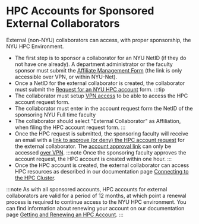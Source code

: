 # HPC Accounts for Sponsored External Collaborators

External (non-NYU) collaborators can access, with proper sponsorship, the NYU HPC Environment.

-   The first step is to sponsor a collaborator for an NYU NetID (if they do not have one already).  A department administrator or the faculty sponsor must submit the [Affiliate Management Form](https://identity.it.nyu.edu/identityiq/plugins/pluginPage.jsf?pn=AffiliateManagement) (the link is only accessible over VPN, or within NYU-Net).
-   Once a NetID for the external collaborator is created, the collaborator must submit the [Request for an NYU HPC account](https://identity.it.nyu.edu/identityiq/workitem/commonWorkItem.jsf#/commonWorkItem/session) form.
:::tip
-   The collaborator must setup [VPN access][nyu vpn link] to be able to access the HPC account request form.
-   The collaborator must enter in the account request form the NetID of the sponsoring NYU Full time faculty
-   The collaborator should select "External Collaborator" as Affiliation, when filing the HPC account request form.
:::
-   Once the HPC request is submitted, the sponsoring faculty will receive an email with a [link to approve (or deny) the HPC account request](https://identity.it.nyu.edu/identityiq/workitem/workItems.jsf#/workItems) for the external collaborator. The [account approval link](https://identity.it.nyu.edu/identityiq/workitem/workItems.jsf#/workItems) can only be accessed [over VPN][nyu vpn link].
:::note
Once the sponsoring faculty approves the account request, the HPC account is created within one hour.
:::
-   Once the HPC account is created, the external collaborator can access HPC resources as described in our documentation page [Connecting to the HPC Cluster](../02_connecting_to_hpc/01_connecting_to_hpc.mdx).

:::note
As with all sponsored accounts, HPC accounts for external collaborators are valid for a period of 12 months, at which point a renewal process is required to continue access to the NYU HPC environment.  You can find information about renewing your account on our documentation page [Getting and Renewing an HPC Account](./02_getting_and_renewing_an_account.mdx).
:::

[nyu vpn link]: https://www.nyu.edu/life/information-technology/infrastructure/network-services/vpn.html
